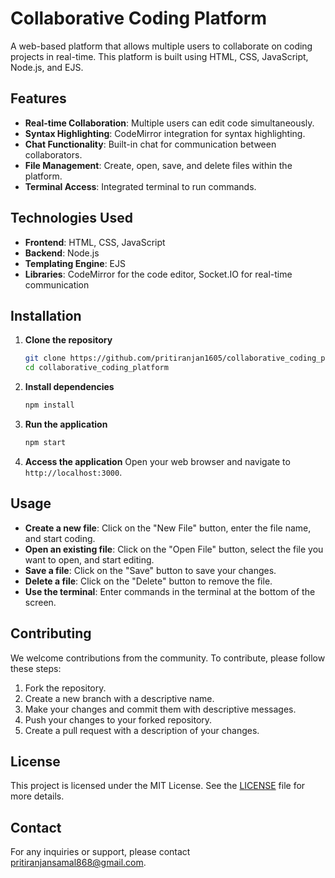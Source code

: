 # Collaborative Coding Platform

A web-based platform that allows multiple users to collaborate on coding projects in real-time. This platform is built using HTML, CSS, JavaScript, Node.js, and EJS.

## Features

- **Real-time Collaboration**: Multiple users can edit code simultaneously.
- **Syntax Highlighting**: CodeMirror integration for syntax highlighting.
- **Chat Functionality**: Built-in chat for communication between collaborators.
- **File Management**: Create, open, save, and delete files within the platform.
- **Terminal Access**: Integrated terminal to run commands.

## Technologies Used

- **Frontend**: HTML, CSS, JavaScript
- **Backend**: Node.js
- **Templating Engine**: EJS
- **Libraries**: CodeMirror for the code editor, Socket.IO for real-time communication

## Installation

1. **Clone the repository**
    ```bash
    git clone https://github.com/pritiranjan1605/collaborative_coding_platform.git
    cd collaborative_coding_platform
    ```

2. **Install dependencies**
    ```bash
    npm install
    ```

3. **Run the application**
    ```bash
    npm start
    ```

4. **Access the application**
    Open your web browser and navigate to `http://localhost:3000`.

## Usage

- **Create a new file**: Click on the "New File" button, enter the file name, and start coding.
- **Open an existing file**: Click on the "Open File" button, select the file you want to open, and start editing.
- **Save a file**: Click on the "Save" button to save your changes.
- **Delete a file**: Click on the "Delete" button to remove the file.
- **Use the terminal**: Enter commands in the terminal at the bottom of the screen.

## Contributing

We welcome contributions from the community. To contribute, please follow these steps:

1. Fork the repository.
2. Create a new branch with a descriptive name.
3. Make your changes and commit them with descriptive messages.
4. Push your changes to your forked repository.
5. Create a pull request with a description of your changes.

## License

This project is licensed under the MIT License. See the [LICENSE](LICENSE) file for more details.

## Contact

For any inquiries or support, please contact [pritiranjansamal868@gmail.com](mailto:pritiranjansamal868@gmail.com).
